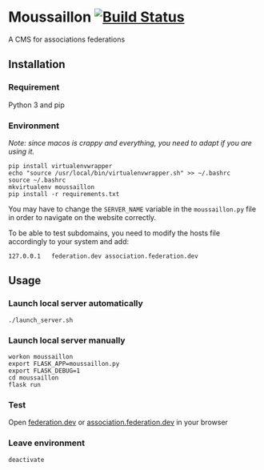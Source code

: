 # Moussaillon [![Build Status](https://travis-ci.org/Moussaillons/Moussaillon.svg?branch=master)](https://travis-ci.org/Moussaillons/Moussaillon)
A CMS for associations federations

## Installation
### Requirement
Python 3 and pip

### Environment

_Note: since macos is crappy and everything, you need to adapt if you are using it._

```
pip install virtualenvwrapper
echo "source /usr/local/bin/virtualenvwrapper.sh" >> ~/.bashrc
source ~/.bashrc
mkvirtualenv moussaillon
pip install -r requirements.txt
```
You may have to change the `SERVER_NAME` variable in the `moussaillon.py` file in order to navigate on the website correctly.

To be able to test subdomains, you need to modify the hosts file accordingly to your system and add:

```
127.0.0.1   federation.dev association.federation.dev
```

## Usage
### Launch local server automatically
```
./launch_server.sh
```

### Launch local server manually
```
workon moussaillon
export FLASK_APP=moussaillon.py
export FLASK_DEBUG=1
cd moussaillon
flask run
```

### Test
Open [federation.dev](http://federation.dev:5000) or [association.federation.dev](http://association.federation.dev:5000) in your browser

### Leave environment
```
deactivate
```
